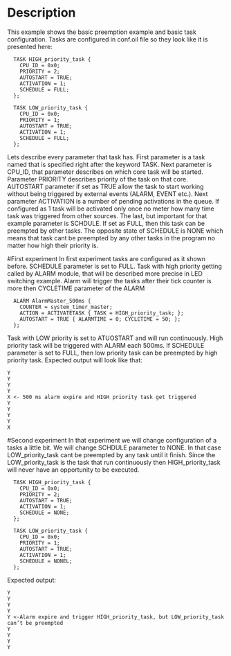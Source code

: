 # Description

This example shows the basic preemption example and basic task configuration. Tasks are configured in conf.oil file so they look like it is presented here:

```
  TASK HIGH_priority_task {
    CPU_ID = 0x0;
    PRIORITY = 2;
    AUTOSTART = TRUE;
    ACTIVATION = 1;
    SCHEDULE = FULL;
  };
  
  TASK LOW_priority_task {
    CPU_ID = 0x0;
    PRIORITY = 1;
    AUTOSTART = TRUE;
    ACTIVATION = 1;
    SCHEDULE = FULL;
  };
```
Lets describe every parameter that task has. First parameter is a task named that is specified  right after the keyword TASK. Next parameter is CPU_ID, that parameter describes on which core task will be started. Parameter PRIORITY describes priority of the task on that core. AUTOSTART parameter if set as TRUE allow the task to start working without being triggered by external events (ALARM, EVENT etc.). Next parameter ACTIVATION is a number of pending activations in the queue. If configured as 1 task will be activated only once no meter how many time task was triggered from other sources. The last, but important for that example parameter is SCHDULE. If set as FULL, then this task can be preempted by other tasks. The opposite state of SCHEDULE is NONE which means that task cant be preempted by any other tasks in the program no matter how high their priority is.

#First experiment
In first experiment tasks are configured as it shown before. SCHEDULE parameter is set to FULL. Task with high priority getting called by ALARM module, that will be described more precise in LED switching example. 
Alarm will trigger the tasks after their tick counter is more then CYCLETIME parameter of the ALARM
```
  ALARM AlarmMaster_500ms {
    COUNTER = system_timer_master;
    ACTION = ACTIVATETASK { TASK = HIGH_priority_task; };
    AUTOSTART = TRUE { ALARMTIME = 0; CYCLETIME = 50; };
  };
```
Task with LOW priority is set to ATUOSTART and will run continuously. High priority task will be triggered with ALARM each 500ms. If SCHEDULE parameter is set to FULL, then low priority task can be preempted by high priority task. Expected output will look like that:
```
Y
Y
Y
Y
X <- 500 ms alarm expire and HIGH priority task get triggered 
Y
Y
Y
Y
X
```
#Second experiment 
In that experiment we will change configuration of a tasks a little bit. We will change SCHDULE parameter to NONE. In that case LOW_priority_task cant be preempted by any task until it finish. Since the LOW_priority_task is the task that run continuously then HIGH_priority_task will never have an opportunity to be executed.
```
  TASK HIGH_priority_task {
    CPU_ID = 0x0;
    PRIORITY = 2;
    AUTOSTART = TRUE;
    ACTIVATION = 1;
    SCHEDULE = NONE;
  };
  
  TASK LOW_priority_task {
    CPU_ID = 0x0;
    PRIORITY = 1;
    AUTOSTART = TRUE;
    ACTIVATION = 1;
    SCHEDULE = NONEL;
  };
````
Expected output:
```
Y
Y
Y
Y
Y <-Alarm expire and trigger HIGH_priority_task, but LOW_priority_task can’t be preempted
Y
Y
Y	
Y
```
